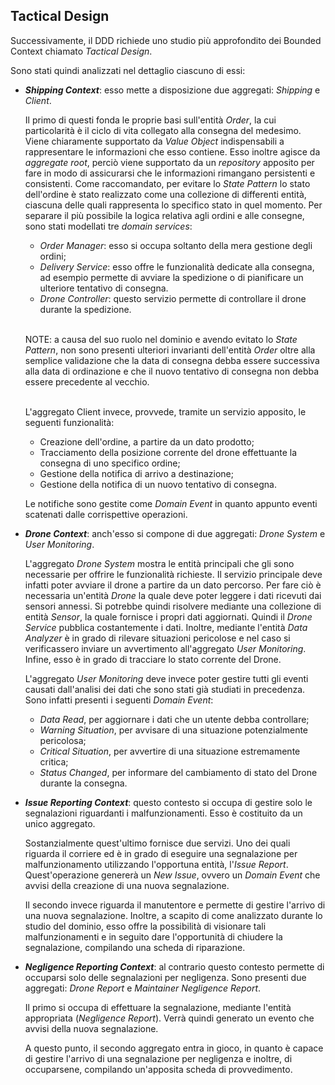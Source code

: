## Tactical Design

Successivamente, il DDD richiede uno studio più approfondito dei Bounded Context chiamato _Tactical Design_.

Sono stati quindi analizzati nel dettaglio ciascuno di essi:
* _**Shipping Context**_: esso mette a disposizione due aggregati: _Shipping_ e _Client_.

  Il primo di questi fonda le proprie basi sull'entità _Order_, la cui particolarità è il ciclo di vita collegato alla
  consegna del medesimo. Viene chiaramente supportato da _Value Object_ indispensabili a rappresentare le informazioni 
  che esso contiene.
  Esso inoltre agisce da _aggregate root_, perciò viene supportato da un _repository_ apposito per fare in modo di 
  assicurarsi che le informazioni rimangano persistenti e consistenti.
  Come raccomandato, per evitare lo _State Pattern_ lo stato dell'ordine è stato realizzato come una collezione di 
  differenti entità, ciascuna delle quali rappresenta lo specifico stato in quel momento.
  Per separare il più possibile la logica relativa agli ordini e alle consegne, sono stati modellati tre _domain 
  services_:
   * _Order Manager_: esso si occupa soltanto della mera gestione degli ordini;
   * _Delivery Service_: esso offre le funzionalità dedicate alla consegna, ad esempio permette di avviare la spedizione
  o di pianificare un ulteriore tentativo di consegna.
   * _Drone Controller_: questo servizio permette di controllare il drone durante la spedizione.  
   <br/>
  
  NOTE: a causa del suo ruolo nel dominio e avendo evitato lo _State Pattern_, non sono presenti
  ulteriori invarianti dell'entità _Order_ oltre alla semplice validazione che la data di consegna
  debba essere successiva alla data di ordinazione e che il nuovo tentativo di consegna non debba essere
  precedente al vecchio.  
  <br/>

  L'aggregato Client invece, provvede, tramite un servizio apposito, le seguenti funzionalità:
    * Creazione dell'ordine, a partire da un dato prodotto;
    * Tracciamento della posizione corrente del drone effettuante la consegna di uno specifico ordine;
    * Gestione della notifica di arrivo a destinazione;
    * Gestione della notifica di un nuovo tentativo di consegna.

  Le notifiche sono gestite come _Domain Event_ in quanto appunto eventi scatenati dalle corrispettive operazioni.


* _**Drone Context**_: anch'esso si compone di due aggregati: _Drone System_ e _User Monitoring_.

  L'aggregato _Drone System_ mostra le entità principali che gli sono necessarie per offrire le funzionalità
  richieste. Il servizio principale deve infatti poter avviare il drone a partire da un dato percorso.
  Per fare ciò è necessaria un'entità _Drone_ la quale deve poter leggere i dati ricevuti dai sensori annessi.
  Si potrebbe quindi risolvere mediante una collezione di entità _Sensor_, la quale fornisce i propri dati aggiornati.
  Quindi il _Drone Service_ pubblica costantemente i dati. Inoltre, mediante l'entità _Data Analyzer_ è in grado di 
  rilevare situazioni pericolose e nel caso si verificassero inviare un avvertimento all'aggregato _User Monitoring_. 
  Infine, esso è in grado di tracciare lo stato corrente del Drone.

  L'aggregato _User Monitoring_ deve invece poter gestire tutti gli eventi causati dall'analisi dei dati che sono stati
  già studiati in precedenza.
  Sono infatti presenti i seguenti _Domain Event_:
    * _Data Read_, per aggiornare i dati che un utente debba controllare;
    * _Warning Situation_, per avvisare di una situazione potenzialmente pericolosa;
    * _Critical Situation_, per avvertire di una situazione estremamente critica;
    * _Status Changed_, per informare del cambiamento di stato del Drone durante la consegna.


* _**Issue Reporting Context**_: questo contesto si occupa di gestire solo le segnalazioni
  riguardanti i malfunzionamenti. Esso è costituito da un unico aggregato.

  Sostanzialmente quest'ultimo fornisce due servizi.
  Uno dei quali riguarda il corriere ed è in grado di eseguire una segnalazione per
  malfunzionamento utilizzando l'opportuna entità, l'_Issue Report_. Quest'operazione genererà un _New Issue_, 
  ovvero un _Domain Event_ che avvisi della creazione di una nuova segnalazione.

  Il secondo invece riguarda il manutentore e permette di gestire l'arrivo di una nuova segnalazione.
  Inoltre, a scapito di come analizzato durante lo studio del dominio, esso offre la possibilità di visionare
  tali malfunzionamenti e in seguito dare l'opportunità di chiudere la segnalazione, compilando una scheda di 
  riparazione.


* _**Negligence Reporting Context**_: al contrario questo contesto permette di occuparsi solo delle
  segnalazioni per negligenza. Sono presenti due aggregati: _Drone Report_ e _Maintainer Negligence Report_.

  Il primo si occupa di effettuare la segnalazione, mediante l'entità appropriata (_Negligence Report_).
  Verrà quindi generato un evento che avvisi della nuova segnalazione.

  A questo punto, il secondo aggregato entra in gioco, in quanto è capace di gestire l'arrivo di una
  segnalazione per negligenza e inoltre, di occuparsene, compilando un'apposita scheda
  di provvedimento.
